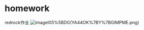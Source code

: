 ﻿# homework
redrock作业
![image](https://github.com/Xxxseventea/homework/blob/master/images/)I05%5BDG(YA44OK%7BY%7BGIMPME.png)
